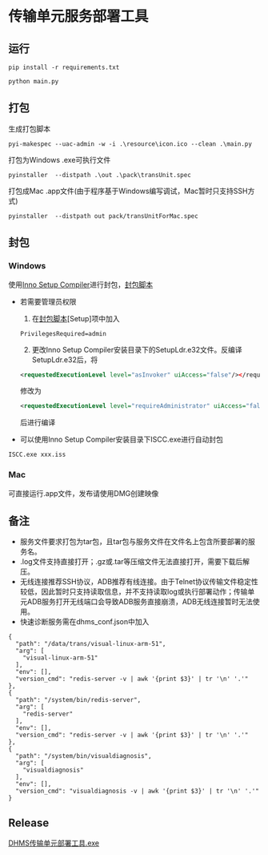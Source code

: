 # 传输单元服务部署工具

## 运行
```
pip install -r requirements.txt
```
```
python main.py
```
## 打包
生成打包脚本
```
pyi-makespec --uac-admin -w -i .\resource\icon.ico --clean .\main.py
```
打包为Windows .exe可执行文件
```
pyinstaller  --distpath .\out .\pack\transUnit.spec
```
打包成Mac .app文件(由于程序基于Windows编写调试，Mac暂时只支持SSH方式)
```
pyinstaller  --distpath out pack/transUnitForMac.spec
```
## 封包

### Windows

使用[Inno Setup Compiler](https://jrsoftware.org/isdl.php)进行封包，[封包脚本](/pack/封包.iss)

- 若需要管理员权限
 
    1. 在[封包脚本](/pack/封包.iss)[Setup]项中加入
    ```
    PrivilegesRequired=admin
    ```  

    2. 更改Inno Setup Compiler安装目录下的SetupLdr.e32文件。反编译SetupLdr.e32后，将  
    ```xml
    <requestedExecutionLevel level="asInvoker" uiAccess="false"/></requestedPrivileges>
    ```  

	修改为  

    ```xml
   	<requestedExecutionLevel level="requireAdministrator" uiAccess="false"/></requestedPrivileges>
    ```  

    后进行编译

- 可以使用Inno Setup Compiler安装目录下ISCC.exe进行自动封包
```
ISCC.exe xxx.iss
```

### Mac

可直接运行.app文件，发布请使用DMG创建映像

## 备注
- 服务文件要求打包为tar包，且tar包与服务文件在文件名上包含所要部署的服务名。
- .log文件支持直接打开；.gz或.tar等压缩文件无法直接打开，需要下载后解压。
- 无线连接推荐SSH协议，ADB推荐有线连接。由于Telnet协议传输文件稳定性较低，因此暂时只支持读取信息，并不支持读取log或执行部署动作；传输单元ADB服务打开无线端口会导致ADB服务直接崩溃，ADB无线连接暂时无法使用。
- 快速诊断服务需在dhms_conf.json中加入
```
{
  "path": "/data/trans/visual-linux-arm-51",
  "arg": [
    "visual-linux-arm-51"
  ],
  "env": [],
  "version_cmd": "redis-server -v | awk '{print $3}' | tr '\n' '.'"
},
{
  "path": "/system/bin/redis-server",
  "arg": [
    "redis-server"
  ],
  "env": [],
  "version_cmd": "redis-server -v | awk '{print $3}' | tr '\n' '.'"
},
{
  "path": "/system/bin/visualdiagnosis",
  "arg": [
    "visualdiagnosis"
  ],
  "env": [],
  "version_cmd": "visualdiagnosis -v | awk '{print $3}' | tr '\n' '.'"
}
```

## Release
[DHMS传输单元部署工具.exe](http://192.168.1.100/download/DHMS_TransUnit/)